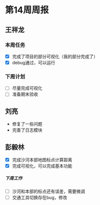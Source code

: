 # 第14周周报

## 王祥龙

### 本周任务

- [x] 完成了项目的部分可视化（我的部分完成了）
- [x] debug通过，可以运行

### 下周计划

- [ ] 尽量完成可视化
- [ ] 准备期末验收

## 刘亮
- 修复了一些问题
- 完善了日志模块

## 彭毅林

- [x] 完成沙河本部地图标点计算距离
- [x] 完成可视化，可以完成基本功能

##### 下周工作

- [ ] 沙河和本部的标点还有误差，需要微调
- [ ] 交通工具切换存在bug，修改
